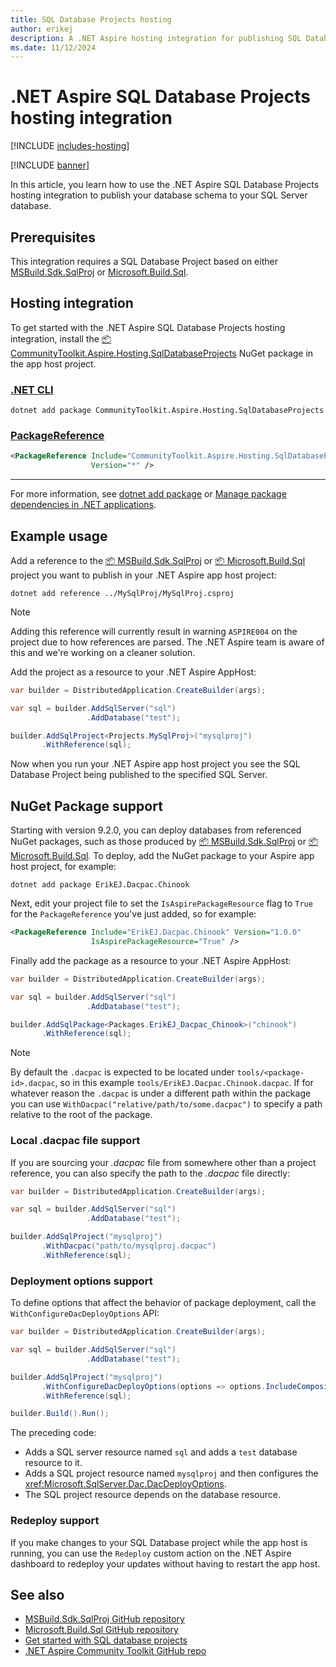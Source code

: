 ```yaml
---
title: SQL Database Projects hosting
author: erikej
description: A .NET Aspire hosting integration for publishing SQL Database Projects from your AppHost.
ms.date: 11/12/2024
---
```


# .NET Aspire SQL Database Projects hosting integration

[!INCLUDE [includes-hosting](../includes/includes-hosting.md)]

[!INCLUDE [banner](includes/banner.md)]

In this article, you learn how to use the .NET Aspire SQL Database Projects hosting integration to publish your database schema to your SQL Server database.

## Prerequisites

This integration requires a SQL Database Project based on either [MSBuild.Sdk.SqlProj](https://github.com/rr-wfm/MSBuild.Sdk.SqlProj) or [Microsoft.Build.Sql](https://github.com/microsoft/DacFx).

## Hosting integration

To get started with the .NET Aspire SQL Database Projects hosting integration, install the [📦 CommunityToolkit.Aspire.Hosting.SqlDatabaseProjects](https://nuget.org/packages/CommunityToolkit.Aspire.Hosting.SqlDatabaseProjects) NuGet package in the app host project.

### [.NET CLI](#tab/dotnet-cli)

```dotnetcli
dotnet add package CommunityToolkit.Aspire.Hosting.SqlDatabaseProjects
```

### [PackageReference](#tab/package-reference)

```xml
<PackageReference Include="CommunityToolkit.Aspire.Hosting.SqlDatabaseProjects"
                  Version="*" />
```

---

For more information, see [dotnet add package](/dotnet/core/tools/dotnet-add-package) or [Manage package dependencies in .NET applications](/dotnet/core/tools/dependencies).

## Example usage

Add a reference to the [📦 MSBuild.Sdk.SqlProj](https://www.nuget.org/packages/MSBuild.Sdk.SqlProj) or [📦 Microsoft.Build.Sql](https://www.nuget.org/packages/Microsoft.Build.Sql) project you want to publish in your .NET Aspire app host project:

```dotnetcli
dotnet add reference ../MySqlProj/MySqlProj.csproj
```

> [!NOTE]
> Adding this reference will currently result in warning `ASPIRE004` on the project due to how references are parsed. The .NET Aspire team is aware of this and we're working on a cleaner solution.

Add the project as a resource to your .NET Aspire AppHost:

```csharp
var builder = DistributedApplication.CreateBuilder(args);

var sql = builder.AddSqlServer("sql")
                 .AddDatabase("test");

builder.AddSqlProject<Projects.MySqlProj>("mysqlproj")
       .WithReference(sql);
```

Now when you run your .NET Aspire app host project you see the SQL Database Project being published to the specified SQL Server.

## NuGet Package support

Starting with version 9.2.0, you can deploy databases from referenced NuGet packages, such as those produced by [📦 MSBuild.Sdk.SqlProj](https://www.nuget.org/packages/MSBuild.Sdk.SqlProj) or [📦 Microsoft.Build.Sql](https://www.nuget.org/packages/Microsoft.Build.Sql). To deploy, add the NuGet package to your Aspire app host project, for example:

```dotnetcli
dotnet add package ErikEJ.Dacpac.Chinook
```

Next, edit your project file to set the `IsAspirePackageResource` flag to `True` for the `PackageReference` you've just added, so for example:

```xml
<PackageReference Include="ErikEJ.Dacpac.Chinook" Version="1.0.0"
                  IsAspirePackageResource="True" />
```

Finally add the package as a resource to your .NET Aspire AppHost:

```csharp
var builder = DistributedApplication.CreateBuilder(args);

var sql = builder.AddSqlServer("sql")
                 .AddDatabase("test");

builder.AddSqlPackage<Packages.ErikEJ_Dacpac_Chinook>("chinook")
       .WithReference(sql);
```

> [!NOTE]
> By default the `.dacpac` is expected to be located under `tools/<package-id>.dacpac`, so in this example `tools/ErikEJ.Dacpac.Chinook.dacpac`. If for whatever reason the `.dacpac` is under a different path within the package you can use `WithDacpac("relative/path/to/some.dacpac")` to specify a path relative to the root of the package.

### Local .dacpac file support

If you are sourcing your _.dacpac_ file from somewhere other than a project reference, you can also specify the path to the _.dacpac_ file directly:

```csharp
var builder = DistributedApplication.CreateBuilder(args);

var sql = builder.AddSqlServer("sql")
                 .AddDatabase("test");

builder.AddSqlProject("mysqlproj")
       .WithDacpac("path/to/mysqlproj.dacpac")
       .WithReference(sql);
```

### Deployment options support

To define options that affect the behavior of package deployment, call the `WithConfigureDacDeployOptions` API:

```csharp
var builder = DistributedApplication.CreateBuilder(args);

var sql = builder.AddSqlServer("sql")
                 .AddDatabase("test");

builder.AddSqlProject("mysqlproj")
       .WithConfigureDacDeployOptions(options => options.IncludeCompositeObjects = true)
       .WithReference(sql);

builder.Build().Run();
```

The preceding code:

- Adds a SQL server resource named `sql` and adds a `test` database resource to it.
- Adds a SQL project resource named `mysqlproj` and then configures the <xref:Microsoft.SqlServer.Dac.DacDeployOptions>.
- The SQL project resource depends on the database resource.

### Redeploy support

If you make changes to your SQL Database project while the app host is running, you can use the `Redeploy` custom action on the .NET Aspire dashboard to redeploy your updates without having to restart the app host.

## See also

- [MSBuild.Sdk.SqlProj GitHub repository](https://github.com/rr-wfm/MSBuild.Sdk.SqlProj)
- [Microsoft.Build.Sql GitHub repository](https://github.com/microsoft/DacFx)
- [Get started with SQL database projects](/sql/tools/sql-database-projects/get-started)
- [.NET Aspire Community Toolkit GitHub repo](https://github.com/CommunityToolkit/Aspire)
